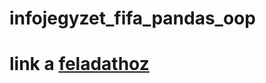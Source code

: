 # infojegyzet_fifa_pandas_oop
# link a [feladathoz](https://infojegyzet.hu/vizsgafeladatok/okj-programozas/rendszeruzemelteto-200526/)
